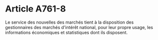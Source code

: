 # Article A761-8

Le service des nouvelles des marchés tient à la disposition des gestionnaires des marchés d'intérêt national, pour leur propre usage, les informations économiques et statistiques dont ils disposent.
